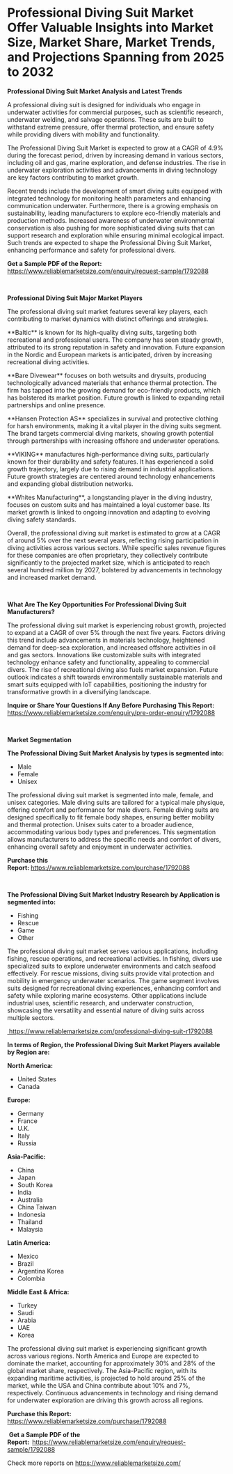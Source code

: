 <p><h1>Professional Diving Suit Market Offer Valuable Insights into Market Size, Market Share, Market Trends, and Projections Spanning from 2025 to 2032</h1></p><p><strong>Professional Diving Suit Market Analysis and Latest Trends</strong></p>
<p><p>A professional diving suit is designed for individuals who engage in underwater activities for commercial purposes, such as scientific research, underwater welding, and salvage operations. These suits are built to withstand extreme pressure, offer thermal protection, and ensure safety while providing divers with mobility and functionality.</p><p>The Professional Diving Suit Market is expected to grow at a CAGR of 4.9% during the forecast period, driven by increasing demand in various sectors, including oil and gas, marine exploration, and defense industries. The rise in underwater exploration activities and advancements in diving technology are key factors contributing to market growth. </p><p>Recent trends include the development of smart diving suits equipped with integrated technology for monitoring health parameters and enhancing communication underwater. Furthermore, there is a growing emphasis on sustainability, leading manufacturers to explore eco-friendly materials and production methods. Increased awareness of underwater environmental conservation is also pushing for more sophisticated diving suits that can support research and exploration while ensuring minimal ecological impact. Such trends are expected to shape the Professional Diving Suit Market, enhancing performance and safety for professional divers.</p></p>
<p><strong>Get a Sample PDF of the Report:&nbsp;</strong> <a href="https://www.reliablemarketsize.com/enquiry/request-sample/1792088?utm_campaign=3199&utm_medium=2&utm_source=Github&utm_content=ia&utm_term=05042025&utm_id=professional-diving-suit">https://www.reliablemarketsize.com/enquiry/request-sample/1792088</a></p>
<p>&nbsp;</p>
<p><strong>Professional Diving Suit Major Market Players</strong></p>
<p><p>The professional diving suit market features several key players, each contributing to market dynamics with distinct offerings and strategies.</p><p>**Baltic** is known for its high-quality diving suits, targeting both recreational and professional users. The company has seen steady growth, attributed to its strong reputation in safety and innovation. Future expansion in the Nordic and European markets is anticipated, driven by increasing recreational diving activities.</p><p>**Bare Divewear** focuses on both wetsuits and drysuits, producing technologically advanced materials that enhance thermal protection. The firm has tapped into the growing demand for eco-friendly products, which has bolstered its market position. Future growth is linked to expanding retail partnerships and online presence.</p><p>**Hansen Protection AS** specializes in survival and protective clothing for harsh environments, making it a vital player in the diving suits segment. The brand targets commercial diving markets, showing growth potential through partnerships with increasing offshore and underwater operations.</p><p>**VIKING** manufactures high-performance diving suits, particularly known for their durability and safety features. It has experienced a solid growth trajectory, largely due to rising demand in industrial applications. Future growth strategies are centered around technology enhancements and expanding global distribution networks.</p><p>**Whites Manufacturing**, a longstanding player in the diving industry, focuses on custom suits and has maintained a loyal customer base. Its market growth is linked to ongoing innovation and adapting to evolving diving safety standards.</p><p>Overall, the professional diving suit market is estimated to grow at a CAGR of around 5% over the next several years, reflecting rising participation in diving activities across various sectors. While specific sales revenue figures for these companies are often proprietary, they collectively contribute significantly to the projected market size, which is anticipated to reach several hundred million by 2027, bolstered by advancements in technology and increased market demand.</p></p>
<p>&nbsp;</p>
<p><strong>What Are The Key Opportunities For Professional Diving Suit Manufacturers?</strong></p>
<p><p>The professional diving suit market is experiencing robust growth, projected to expand at a CAGR of over 5% through the next five years. Factors driving this trend include advancements in materials technology, heightened demand for deep-sea exploration, and increased offshore activities in oil and gas sectors. Innovations like customizable suits with integrated technology enhance safety and functionality, appealing to commercial divers. The rise of recreational diving also fuels market expansion. Future outlook indicates a shift towards environmentally sustainable materials and smart suits equipped with IoT capabilities, positioning the industry for transformative growth in a diversifying landscape.</p></p>
<p><strong>Inquire or Share Your Questions If Any Before Purchasing This Report:</strong> <a href="https://www.reliablemarketsize.com/enquiry/pre-order-enquiry/1792088?utm_campaign=3199&utm_medium=2&utm_source=Github&utm_content=ia&utm_term=05042025&utm_id=professional-diving-suit">https://www.reliablemarketsize.com/enquiry/pre-order-enquiry/1792088</a></p>
<p>&nbsp;</p>
<p><strong>Market Segmentation</strong></p>
<p><strong>The Professional Diving Suit Market Analysis by types is segmented into:</strong></p>
<p><ul><li>Male</li><li>Female</li><li>Unisex</li></ul></p>
<p><p>The professional diving suit market is segmented into male, female, and unisex categories. Male diving suits are tailored for a typical male physique, offering comfort and performance for male divers. Female diving suits are designed specifically to fit female body shapes, ensuring better mobility and thermal protection. Unisex suits cater to a broader audience, accommodating various body types and preferences. This segmentation allows manufacturers to address the specific needs and comfort of divers, enhancing overall safety and enjoyment in underwater activities.</p></p>
<p><strong>Purchase this Report:&nbsp;</strong><a href="https://www.reliablemarketsize.com/purchase/1792088?utm_campaign=3199&utm_medium=2&utm_source=Github&utm_content=ia&utm_term=05042025&utm_id=professional-diving-suit">https://www.reliablemarketsize.com/purchase/1792088</a></p>
<p>&nbsp;</p>
<p><strong>The Professional Diving Suit Market Industry Research by Application is segmented into:</strong></p>
<p><ul><li>Fishing</li><li>Rescue</li><li>Game</li><li>Other</li></ul></p>
<p><p>The professional diving suit market serves various applications, including fishing, rescue operations, and recreational activities. In fishing, divers use specialized suits to explore underwater environments and catch seafood effectively. For rescue missions, diving suits provide vital protection and mobility in emergency underwater scenarios. The game segment involves suits designed for recreational diving experiences, enhancing comfort and safety while exploring marine ecosystems. Other applications include industrial uses, scientific research, and underwater construction, showcasing the versatility and essential nature of diving suits across multiple sectors.</p></p>
<p><a href="https://www.reliablemarketsize.com/professional-diving-suit-r1792088?utm_campaign=3199&utm_medium=2&utm_source=Github&utm_content=ia&utm_term=05042025&utm_id=professional-diving-suit">&nbsp;https://www.reliablemarketsize.com/professional-diving-suit-r1792088</a></p>
<p><strong>In terms of Region, the Professional Diving Suit Market Players available by Region are:</strong></p>
<p>
    <p> <strong> North America: </strong>
        <ul>
            <li>United States</li>
            <li>Canada</li>
        </ul>
        </p> 
    <p> <strong> Europe: </strong>
        <ul>
            <li>Germany</li>
            <li>France</li>
            <li>U.K.</li>
            <li>Italy</li>
            <li>Russia</li>
        </ul>
        </p> 
    <p> <strong> Asia-Pacific: </strong>
        <ul>
            <li>China</li>
            <li>Japan</li>
            <li>South Korea</li>
            <li>India</li>
            <li>Australia</li>
            <li>China Taiwan</li>
            <li>Indonesia</li>
            <li>Thailand</li>
            <li>Malaysia</li>
        </ul>
        </p> 
    <p> <strong> Latin America: </strong>
        <ul>
            <li>Mexico</li>
            <li>Brazil</li>
            <li>Argentina Korea</li>
            <li>Colombia</li>
        </ul>
        </p> 
    <p> <strong> Middle East & Africa: </strong>
        <ul>
            <li>Turkey</li>
            <li>Saudi</li>
            <li>Arabia</li>
            <li>UAE</li>
            <li>Korea</li>
        </ul>
    </p>
    </p>
<p><p>The professional diving suit market is experiencing significant growth across various regions. North America and Europe are expected to dominate the market, accounting for approximately 30% and 28% of the global market share, respectively. The Asia-Pacific region, with its expanding maritime activities, is projected to hold around 25% of the market, while the USA and China contribute about 10% and 7%, respectively. Continuous advancements in technology and rising demand for underwater exploration are driving this growth across all regions.</p></p>
<p><strong>Purchase this Report: </strong><a href="https://www.reliablemarketsize.com/purchase/1792088?utm_campaign=3199&utm_medium=2&utm_source=Github&utm_content=ia&utm_term=05042025&utm_id=professional-diving-suit">https://www.reliablemarketsize.com/purchase/1792088</a></p>
<p>&nbsp;<strong>Get a Sample PDF of the Report:&nbsp;&nbsp;</strong><a href="https://www.reliablemarketsize.com/enquiry/request-sample/1792088?utm_campaign=3199&utm_medium=2&utm_source=Github&utm_content=ia&utm_term=05042025&utm_id=professional-diving-suit">https://www.reliablemarketsize.com/enquiry/request-sample/1792088</a></p>
<p><strong></strong></p>
<p>Check more reports on <a href="https://www.reliablemarketsize.com/?utm_campaign=3199&utm_medium=2&utm_source=Github&utm_content=ia&utm_term=05042025&utm_id=professional-diving-suit">https://www.reliablemarketsize.com/</a></p>